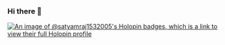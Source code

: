 ### Hi there 👋



[![An image of @satyamraj1532005's Holopin badges, which is a link to view their full Holopin profile](https://holopin.me/satyamraj1532005)](https://holopin.io/@satyamraj1532005)

<!--
**satyamraj1643/satyamraj1643** is a ✨ _special_ ✨ repository because its `README.md` (this file) appears on your GitHub profile.

Here are some ideas to get you started:

- 🔭 I’m currently working on ...
- 🌱 I’m currently learning ...
- 👯 I’m looking to collaborate on ...
- 🤔 I’m looking for help with ...
- 💬 Ask me about ...
- 📫 How to reach me: ...
- 😄 Pronouns: ...
- ⚡ Fun fact: ...
-->
